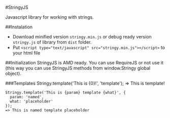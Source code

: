 #StringyJS

Javascript library for working with strings.

##Instalation
* Download minified version `stringy.min.js` or debug ready version `stringy.js` of library from `dist` folder.
* Put `<script type="text/javascript" src="stringy.min.js"></script>` to your html file

##Initialization
StringyJS is AMD ready. You can use RequireJS or not use it (this way you can use StringyJS methods from window.Stringy global object).

###Templates
    Stringy.template('This is {0}!', 'template');
    => This is template!
    
    Stringy.template('This is {param} template {what}', {
      param: 'named',
      what: 'placeholder'
    });
    => This is named template placeholder
    
